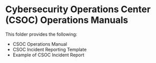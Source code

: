 # Cybersecurity Operations Center (CSOC) Operations Manuals
This folder provides the following:
 - CSOC Operations Manual
 - CSOC Incident Reporting Template
 - Example of CSOC Incident Report
